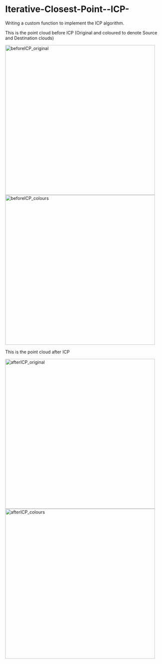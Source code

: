 # Iterative-Closest-Point--ICP-


Writing a custom function to implement the ICP algorithm.

This is the point cloud before ICP (Original and coloured to denote Source and Destination clouds)

<img width="480" alt="beforeICP_original" src="https://user-images.githubusercontent.com/103215628/202779490-b3b28602-93d0-43b4-aeab-9a54bbe2b13b.png"> <img width="480" alt="beforeICP_colours" src="https://user-images.githubusercontent.com/103215628/202779500-cee7ce27-b1ed-4562-a88a-8c8552106725.png">



This is the point cloud after ICP

<img width="480" alt="afterICP_original" src="https://user-images.githubusercontent.com/103215628/202779537-f25a8d4d-f048-4c3b-a3d6-65bb663829ab.png"> <img width="480" alt="afterICP_colours" src="https://user-images.githubusercontent.com/103215628/202779542-0b2d67b9-220e-4678-b065-72a8d331b585.png">
